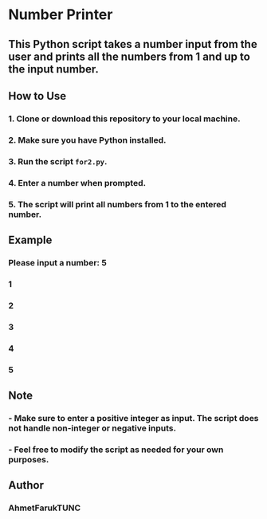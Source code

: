 # Number Printer

## This Python script takes a number input from the user and prints all the numbers from 1 and up to the input number.

## How to Use

### 1. Clone or download this repository to your local machine.
### 2. Make sure you have Python installed.
### 3. Run the script `for2.py`.
### 4. Enter a number when prompted.
### 5. The script will print all numbers from 1 to the entered number.

## Example

### Please input a number: 5
### 1
### 2
### 3
### 4
### 5


## Note

### - Make sure to enter a positive integer as input. The script does not handle non-integer or negative inputs.
### - Feel free to modify the script as needed for your own purposes.




## Author

### AhmetFarukTUNC
